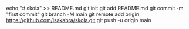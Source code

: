 echo "# skola" >> README.md
git init
git add README.md
git commit -m "first commit"
git branch -M main
git remote add origin https://github.com/isakabra/skola.git
git push -u origin main
